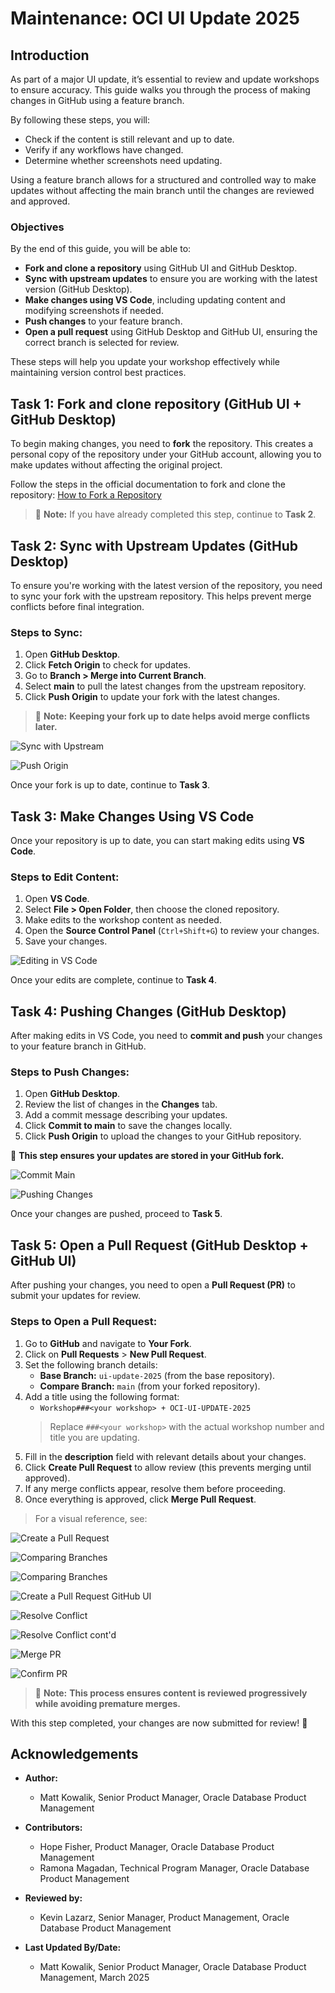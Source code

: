 # Maintenance: OCI UI Update 2025

## Introduction

As part of a major UI update, it’s essential to review and update workshops to ensure accuracy. This guide walks you through the process of making changes in GitHub using a feature branch.

By following these steps, you will:
- Check if the content is still relevant and up to date.
- Verify if any workflows have changed.
- Determine whether screenshots need updating.

Using a feature branch allows for a structured and controlled way to make updates without affecting the main branch until the changes are reviewed and approved.

### Objectives

By the end of this guide, you will be able to:

* **Fork and clone a repository** using GitHub UI and GitHub Desktop.
* **Sync with upstream updates** to ensure you are working with the latest version (GitHub Desktop).
* **Make changes using VS Code**, including updating content and modifying screenshots if needed.
* **Push changes** to your feature branch.
* **Open a pull request** using GitHub Desktop and GitHub UI, ensuring the correct branch is selected for review.

These steps will help you update your workshop effectively while maintaining version control best practices.


## Task 1: Fork and clone repository (GitHub UI + GitHub Desktop)

To begin making changes, you need to **fork** the repository. This creates a personal copy of the repository under your GitHub account, allowing you to make updates without affecting the original project.

Follow the steps in the official documentation to fork and clone the repository:
[How to Fork a Repository](https://oracle-livelabs.github.io/common/sample-livelabs-templates/create-labs/labs/workshops/livelabs/?lab=3-labs-sync-github)

> 📌 **Note:** If you have already completed this step, continue to **Task 2**.

## Task 2: Sync with Upstream Updates (GitHub Desktop)

To ensure you're working with the latest version of the repository, you need to sync your fork with the upstream repository. This helps prevent merge conflicts before final integration.

### Steps to Sync:
1. Open **GitHub Desktop**.
2. Click **Fetch Origin** to check for updates.
3. Go to **Branch > Merge into Current Branch**.
4. Select **main** to pull the latest changes from the upstream repository.
5. Click **Push Origin** to update your fork with the latest changes.

> 📌 **Note:** **Keeping your fork up to date helps avoid merge conflicts later.**

![Sync with Upstream](./images/github_fetch_origin.png " ")

![Push Origin](./images/github_push_origin.png " ")

Once your fork is up to date, continue to **Task 3**.

## Task 3: Make Changes Using VS Code

Once your repository is up to date, you can start making edits using **VS Code**.

### Steps to Edit Content:

1. Open **VS Code**.
2. Select **File > Open Folder**, then choose the cloned repository.
3. Make edits to the workshop content as needed.
4. Open the **Source Control Panel** (`Ctrl+Shift+G`) to review your changes.
5. Save your changes.

![Editing in VS Code](./images/github_open_vscode.png " ")

Once your edits are complete, continue to **Task 4**.

## Task 4: Pushing Changes (GitHub Desktop)

After making edits in VS Code, you need to **commit and push** your changes to your feature branch in GitHub.

### Steps to Push Changes:

1. Open **GitHub Desktop**.
2. Review the list of changes in the **Changes** tab.
3. Add a commit message describing your updates.
4. Click **Commit to main** to save the changes locally.
5. Click **Push Origin** to upload the changes to your GitHub repository.

📌 **This step ensures your updates are stored in your GitHub fork.**

![Commit Main](./images/github_commit_main.png " ")

![Pushing Changes](./images/github_push_origin_pr.png " ")

Once your changes are pushed, proceed to **Task 5**.

## Task 5: Open a Pull Request (GitHub Desktop + GitHub UI)

After pushing your changes, you need to open a **Pull Request (PR)** to submit your updates for review.

### Steps to Open a Pull Request:

1. Go to **GitHub** and navigate to **Your Fork**.
2. Click on **Pull Requests** > **New Pull Request**.
3. Set the following branch details:
   - **Base Branch:** `ui-update-2025` (from the base repository).
   - **Compare Branch:** `main` (from your forked repository).
4. Add a title using the following format:
   - `Workshop###<your workshop> + OCI-UI-UPDATE-2025`
   > Replace `###<your workshop>` with the actual workshop number and title you are updating.
5. Fill in the **description** field with relevant details about your changes.
6. Click **Create Pull Request** to allow review (this prevents merging until approved).
7. If any merge conflicts appear, resolve them before proceeding.
8. Once everything is approved, click **Merge Pull Request**.

> For a visual reference, see:

![Create a Pull Request](./images/github_create_pr.png " ")

![Comparing Branches](./images/github_comparing_branches.png " ")

![Comparing Branches](./images/github_comparing_branches_2.png " ")

![Create a Pull Request GitHub UI](./images/github_create_pr_title_button.png " ")

![Resolve Conflict](./images/github_resolve_conflict.png " ")

![Resolve Conflict cont'd](./images/github_resolve_conflict_contd.png " ")

![Merge PR](./images/github_merge_pr.png " ")

![Confirm PR](./images/github_confirm_merge.png " ")

> 📌 **Note:** **This process ensures content is reviewed progressively while avoiding premature merges.**

With this step completed, your changes are now submitted for review! 🚀


## Acknowledgements
* **Author:**
    * Matt Kowalik, Senior Product Manager, Oracle Database Product Management
* **Contributors:**
    * Hope Fisher, Product Manager, Oracle Database Product Management
    * Ramona Magadan, Technical Program Manager, Oracle Database Product Management

* **Reviewed by:**
    * Kevin Lazarz, Senior Manager, Product Management, Oracle Database Product Management

* **Last Updated By/Date:**
    * Matt Kowalik, Senior Product Manager, Oracle Database Product Management, March 2025